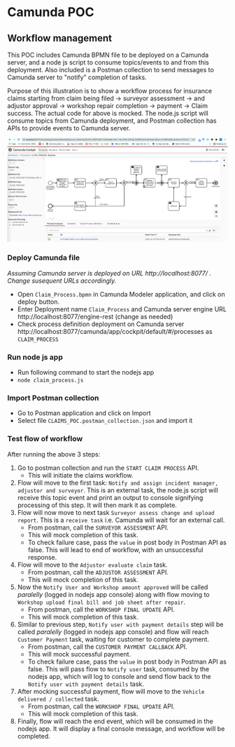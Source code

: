 # Camunda POC
## Workflow management

This POC includes Camunda BPMN file to be deployed on a Camunda server, and a node js script to consume topics/events to and from this deployment.
Also included is a Postman collection to send messages to Camunda server to "notify" completion of tasks.

Purpose of this illustration is to show a workflow process for insurance claims starting from claim being filed -> surveyor assessment -> and adjustor approval -> workshop repair completion -> payment -> Claim success.
The actual code for above is mocked. The node.js script will consume topics from Camunda deployment, and Postman collection has APIs to provide events to Camunda server.

![ClaimProcess](claim_process_screenshot.png "Claim Process")

### **Deploy Camunda file**
_Assuming Camunda server is deployed on URL http://localhost:8077/ . Change susequent URLs accordingly._
- Open `Claim_Process.bpmn` in Camunda Modeler application, and click on deploy button.
- Enter Deployment name `Claim_Process` and Camunda server engine URL http://localhost:8077/engine-rest (change as needed)
- Check process definition deployment on Camunda server http://localhost:8077/camunda/app/cockpit/default/#/processes as `CLAIM_PROCESS`

### **Run node js app**
- Run following command to start the nodejs app
- `node claim_process.js`

### **Import Postman collection**
- Go to Postman application and click on Import
- Select file `CLAIMS_POC.postman_collection.json` and import it

### **Test flow of workflow**
After running the above 3 steps:
1. Go to postman collection and run the `START CLAIM PROCESS` API.
    - This will initiate the claims workflow.
2. Flow will move to the first task: `Notify and assign incident manager, adjustor and surveyor`. This is an external task, the node.js script will receive this topic event and print an output to console signifying processing of this step. It will then mark it as complete.
3. Flow will now move to next task `Surveyor assess change and upload report`. This is a `receive task` i.e. Camunda will wait for an external call.
    - From postman, call the `SURVEYOR ASSESSMENT` API.
    - This will mock completion of this task.
    - To check failure case, pass the `value` in post body in Postman API as false. This will lead to end of workflow, with an unsuccessful response.
4. Flow will move to the `Adjustor evaluate claim` task.
    - From postman, call the `ADJUSTOR ASSESSMENT` API.
    - This will mock completion of this task.
5. Now the `Notify User and Workshop amount approved` will be called _paralelly_ (logged in nodejs app console) along with flow moving to `Workshop upload final bill and job sheet after repair`.
    - From postman, call the `WORKSHOP FINAL UPDATE` API.
    - This will mock completion of this task.
6. Similar to previous step, `Notify user with payment details` step will be called _paralelly_ (logged in nodejs app console) and flow will reach `Customer Payment` task, waiting for customer to complete payment.
    - From postman, call the `CUSTOMER PAYMENT CALLBACK` API.
    - This will mock successful payment.
    - To check failure case, pass the `value` in post body in Postman API as false. This will pass flow to `Notify user` task, consumed by the nodejs app, which will log to console and send flow back to the `Notify user with payment details` task.
7. After mocking successful payment, flow will move to the `Vehicle delivered / collected` task.
    - From postman, call the `WORKSHOP FINAL UPDATE` API.
    - This will mock completion of this task.
8. Finally, flow will reach the end event, which will be consumed in the nodejs app. It will display a final console message, and workflow will be completed.
